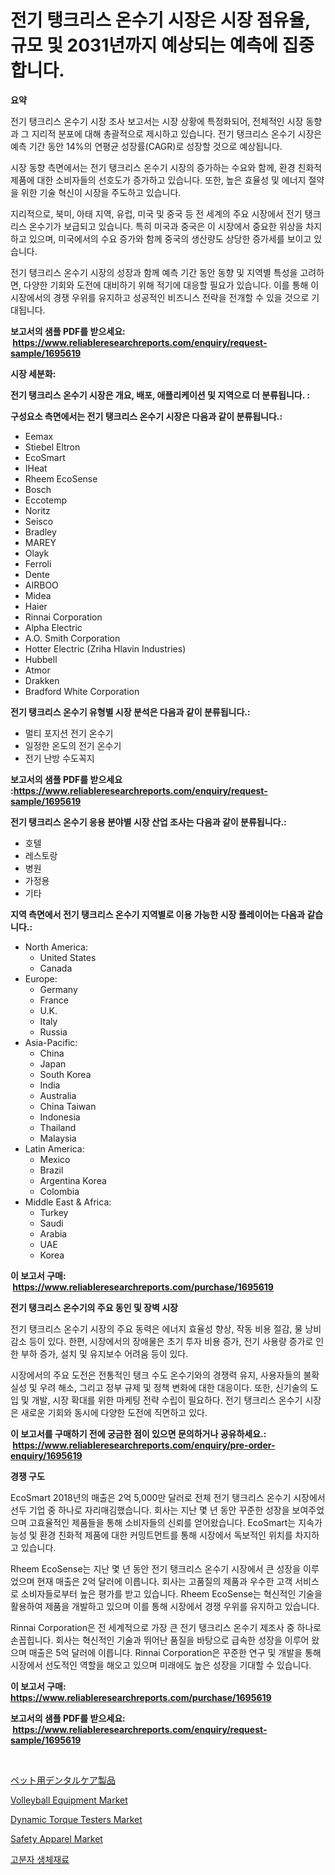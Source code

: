 <p><h1>전기 탱크리스 온수기 시장은 시장 점유율, 규모 및 2031년까지 예상되는 예측에 집중합니다.</h1></p><p><strong>요약</strong></p>
<p><p>전기 탱크리스 온수기 시장 조사 보고서는 시장 상황에 특정화되어, 전체적인 시장 동향과 그 지리적 분포에 대해 총괄적으로 제시하고 있습니다. 전기 탱크리스 온수기 시장은 예측 기간 동안 14%의 연평균 성장률(CAGR)로 성장할 것으로 예상됩니다.</p><p>시장 동향 측면에서는 전기 탱크리스 온수기 시장의 증가하는 수요와 함께, 환경 친화적 제품에 대한 소비자들의 선호도가 증가하고 있습니다. 또한, 높은 효율성 및 에너지 절약을 위한 기술 혁신이 시장을 주도하고 있습니다.</p><p>지리적으로, 북미, 아태 지역, 유럽, 미국 및 중국 등 전 세계의 주요 시장에서 전기 탱크리스 온수기가 보급되고 있습니다. 특히 미국과 중국은 이 시장에서 중요한 위상을 차지하고 있으며, 미국에서의 수요 증가와 함께 중국의 생산량도 상당한 증가세를 보이고 있습니다.</p><p>전기 탱크리스 온수기 시장의 성장과 함께 예측 기간 동안 동향 및 지역별 특성을 고려하면, 다양한 기회와 도전에 대비하기 위해 적기에 대응할 필요가 있습니다. 이를 통해 이 시장에서의 경쟁 우위를 유지하고 성공적인 비즈니스 전략을 전개할 수 있을 것으로 기대됩니다.</p></p>
<p><strong>보고서의 샘플 PDF를 받으세요: &nbsp;<a href="https://www.reliableresearchreports.com/enquiry/request-sample/1695619">https://www.reliableresearchreports.com/enquiry/request-sample/1695619</a></strong></p>
<p><strong>시장 세분화:</strong></p>
<p><strong> 전기 탱크리스 온수기 시장은 개요, 배포, 애플리케이션 및 지역으로 더 분류됩니다. :</strong></p>
<p><strong>구성요소 측면에서는 전기 탱크리스 온수기 시장은 다음과 같이 분류됩니다.:</strong></p>
<p><ul><li>Eemax</li><li>Stiebel Eltron</li><li>EcoSmart</li><li>IHeat</li><li>Rheem EcoSense</li><li>Bosch</li><li>Eccotemp</li><li>Noritz</li><li>Seisco</li><li>Bradley</li><li>MAREY</li><li>Olayk</li><li>Ferroli</li><li>Dente</li><li>AIRBOO</li><li>Midea</li><li>Haier</li><li>Rinnai Corporation</li><li>Alpha Electric</li><li>A.O. Smith Corporation</li><li>Hotter Electric (Zriha Hlavin Industries)</li><li>Hubbell</li><li>Atmor</li><li>Drakken</li><li>Bradford White Corporation</li></ul></p>
<p><strong> 전기 탱크리스 온수기 유형별 시장 분석은 다음과 같이 분류됩니다.:</strong></p>
<p><ul><li>멀티 포지션 전기 온수기</li><li>일정한 온도의 전기 온수기</li><li>전기 난방 수도꼭지</li></ul></p>
<p><strong>보고서의 샘플 PDF를 받으세요 :<a href="https://www.reliableresearchreports.com/enquiry/request-sample/1695619">https://www.reliableresearchreports.com/enquiry/request-sample/1695619</a></strong></p>
<p><strong> 전기 탱크리스 온수기 응용 분야별 시장 산업 조사는 다음과 같이 분류됩니다.:</strong></p>
<p><ul><li>호텔</li><li>레스토랑</li><li>병원</li><li>가정용</li><li>기타</li></ul></p>
<p><strong>지역 측면에서 전기 탱크리스 온수기 지역별로 이용 가능한 시장 플레이어는 다음과 같습니다.:</strong></p>
<p><ul>
    <li>
        North America:
        <ul>
            <li>United States</li>
            <li>Canada</li>
        </ul>
    </li>
    <li>
        Europe:
        <ul>
            <li>Germany</li>
            <li>France</li>
            <li>U.K.</li>
            <li>Italy</li>
            <li>Russia</li>
        </ul>
    </li>
    <li>
        Asia-Pacific:
        <ul>
            <li>China</li>
            <li>Japan</li>
            <li>South Korea</li>
            <li>India</li>
            <li>Australia</li>
            <li>China Taiwan</li>
            <li>Indonesia</li>
            <li>Thailand</li>
            <li>Malaysia</li>
        </ul>
    </li>
    <li>
        Latin America:
        <ul>
            <li>Mexico</li>
            <li>Brazil</li>
            <li>Argentina Korea</li>
            <li>Colombia</li>
        </ul>
    </li>
    <li>
        Middle East & Africa:
        <ul>
            <li>Turkey</li>
            <li>Saudi</li>
            <li>Arabia</li>
            <li>UAE</li>
            <li>Korea</li>
        </ul>
    </li>
    </ul></p>
<p><strong>이 보고서 구매: &nbsp;<a href="https://www.reliableresearchreports.com/purchase/1695619">https://www.reliableresearchreports.com/purchase/1695619</a></strong></p>
<p><strong>전기 탱크리스 온수기의 주요 동인 및 장벽 시장</strong></p>
<p><p>전기 탱크리스 온수기 시장의 주요 동력은 에너지 효율성 향상, 작동 비용 절감, 물 낭비 감소 등이 있다. 한편, 시장에서의 장애물은 초기 투자 비용 증가, 전기 사용량 증가로 인한 부하 증가, 설치 및 유지보수 어려움 등이 있다.</p><p>시장에서의 주요 도전은 전통적인 탱크 수도 온수기와의 경쟁력 유지, 사용자들의 불확실성 및 우려 해소, 그리고 정부 규제 및 정책 변화에 대한 대응이다. 또한, 신기술의 도입 및 개발, 시장 확대를 위한 마케팅 전략 수립이 필요하다. 전기 탱크리스 온수기 시장은 새로운 기회와 동시에 다양한 도전에 직면하고 있다.</p></p>
<p><strong>이 보고서를 구매하기 전에 궁금한 점이 있으면 문의하거나 공유하세요.: &nbsp;<a href="https://www.reliableresearchreports.com/enquiry/pre-order-enquiry/1695619">https://www.reliableresearchreports.com/enquiry/pre-order-enquiry/1695619</a></strong></p>
<p><strong>경쟁 구도</strong></p>
<p><p>EcoSmart 2018년의 매출은 2억 5,000만 달러로 전체 전기 탱크리스 온수기 시장에서 선두 기업 중 하나로 자리매김했습니다. 회사는 지난 몇 년 동안 꾸준한 성장을 보여주었으며 고효율적인 제품들을 통해 소비자들의 신뢰를 얻어왔습니다. EcoSmart는 지속가능성 및 환경 친화적 제품에 대한 커밍트먼트를 통해 시장에서 독보적인 위치를 차지하고 있습니다.</p><p>Rheem EcoSense는 지난 몇 년 동안 전기 탱크리스 온수기 시장에서 큰 성장을 이루었으며 현재 매출은 2억 달러에 이릅니다. 회사는 고품질의 제품과 우수한 고객 서비스로 소비자들로부터 높은 평가를 받고 있습니다. Rheem EcoSense는 혁신적인 기술을 활용하여 제품을 개발하고 있으며 이를 통해 시장에서 경쟁 우위를 유지하고 있습니다.</p><p>Rinnai Corporation은 전 세계적으로 가장 큰 전기 탱크리스 온수기 제조사 중 하나로 손꼽힙니다. 회사는 혁신적인 기술과 뛰어난 품질을 바탕으로 급속한 성장을 이루어 왔으며 매출은 5억 달러에 이릅니다. Rinnai Corporation은 꾸준한 연구 및 개발을 통해 시장에서 선도적인 역할을 해오고 있으며 미래에도 높은 성장을 기대할 수 있습니다.</p></p>
<p><strong>이 보고서 구매: &nbsp; <a href="https://www.reliableresearchreports.com/purchase/1695619">https://www.reliableresearchreports.com/purchase/1695619</a></strong></p>
<p><strong>보고서의 샘플 PDF를 받으세요: &nbsp;<a href="https://www.reliableresearchreports.com/enquiry/request-sample/1695619">https://www.reliableresearchreports.com/enquiry/request-sample/1695619</a></strong><strong></strong></p>
<p>&nbsp;</p>
<p><p><a href="https://github.com/mreklxf44233/Market-Research-Report-List-1/blob/main/33423062946.md">ペット用デンタルケア製品</a></p><p><a href="https://github.com/CliffMedina6/Market-Research-Report-List-4/blob/main/volleyball-equipment-market.md">Volleyball Equipment Market</a></p><p><a href="https://issuu.com/reportprime-2/docs/dynamic-torque-testers-market-size-2030.pptx">Dynamic Torque Testers Market</a></p><p><a href="https://github.com/provorikovar/Market-Research-Report-List-3/blob/main/safety-apparel-market.md">Safety Apparel Market</a></p><p><a href="https://github.com/oajzkywllm460/Market-Research-Report-List-1/blob/main/69111612578.md">고분자 생체재료</a></p></p>